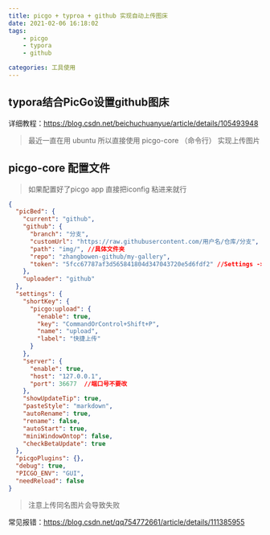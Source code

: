 ```yaml
---
title: picgo + typroa + github 实现自动上传图床
date: 2021-02-06 16:18:02
tags:
	- picgo
	- typora
	- github

categories: 工具使用
---
```




## typora结合PicGo设置github图床

 详细教程：https://blog.csdn.net/beichuchuanyue/article/details/105493948

> 最近一直在用 ubuntu 所以直接使用 picgo-core （命令行） 实现上传图片 

## picgo-core 配置文件

> 如果配置好了picgo app 直接把iconfig 粘进来就行

```json
{
  "picBed": {
    "current": "github",
    "github": {
      "branch": "分支",
      "customUrl": "https://raw.githubusercontent.com/用户名/仓库/分支",
      "path": "img/", //具体文件夹
      "repo": "zhangbowen-github/my-gallery",
      "token": "5fcc67787af3d565841804d347043720e5d6fdf2" //Settings -> Developer settings -> Personal access tokens->创建 全选
    },
    "uploader": "github"
  },
  "settings": {
    "shortKey": {
      "picgo:upload": {
        "enable": true,
        "key": "CommandOrControl+Shift+P",
        "name": "upload",
        "label": "快捷上传"
      }
    },
    "server": {
      "enable": true,
      "host": "127.0.0.1",
      "port": 36677  //端口号不要改
    },
    "showUpdateTip": true,
    "pasteStyle": "markdown",
    "autoRename": true,
    "rename": false,
    "autoStart": true,
    "miniWindowOntop": false,
    "checkBetaUpdate": true
  },
  "picgoPlugins": {},
  "debug": true,
  "PICGO_ENV": "GUI",
  "needReload": false
}
```

>注意上传同名图片会导致失败

常见报错：https://blog.csdn.net/qq754772661/article/details/111385955